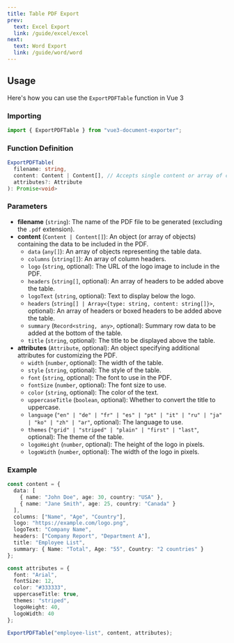 ```yaml
---
title: Table PDF Export
prev:
  text: Excel Export
  link: /guide/excel/excel
next:
  text: Word Export
  link: /guide/word/word
---
```





## Usage

Here's how you can use the `ExportPDFTable` function in Vue 3

### Importing

```typescript
import { ExportPDFTable } from "vue3-document-exporter";
```

### Function Definition

```typescript
ExportPDFTable(
  filename: string,
  content: Content | Content[], // Accepts single content or array of contents
  attributes?: Attribute
): Promise<void>
```

### Parameters

- **filename** (`string`): The name of the PDF file to be generated (excluding the `.pdf` extension).
- **content** (`Content | Content[]`):  An object (or array of objects) containing the data to be included in the PDF.
  - `data` (`any[]`): An array of objects representing the table data.
  - `columns` (`string[]`): An array of column headers.
  - `logo` (`string`, optional): The URL of the logo image to include in the PDF.
  - `headers` (`string[]`, optional): An array of headers to be added above the table.
  - `logoText` (`string`, optional): Text to display below the logo.
  - `headers` (`string[] | Array<{type: string, content: string[]}>`, optional): An array of headers or boxed headers to be added above the table.
  - `summary` (`Record<string, any>`, optional): Summary row data to be added at the bottom of the table.
  - `title` (`string`, optional): The title to be displayed above the table.
- **attributes** (`Attribute`, optional): An object specifying additional attributes for customizing the PDF.
  - `width` (`number`, optional): The width of the table.
  - `style` (`string`, optional): The style of the table.
  - `font` (`string`, optional): The font to use in the PDF.
  - `fontSize` (`number`, optional): The font size to use.
  - `color` (`string`, optional): The color of the text.
  - `uppercaseTitle` (`boolean`, optional): Whether to convert the title to uppercase.
  - `language` (`"en" | "de" | "fr" | "es" | "pt" | "it" | "ru" | "ja" | "ko" | "zh" | "ar"`, optional): The language to use.
  - `themes` (`"grid" | "striped" | "plain" | "first" | "last"`, optional): The theme of the table.
  - `logoHeight` (`number`, optional): The height of the logo in pixels.
  - `logoWidth` (`number`, optional): The width of the logo in pixels.

### Example

```typescript
const content = {
  data: [
    { name: "John Doe", age: 30, country: "USA" },
    { name: "Jane Smith", age: 25, country: "Canada" }
  ],
  columns: ["Name", "Age", "Country"],
  logo: "https://example.com/logo.png",
  logoText: "Company Name",
  headers: ["Company Report", "Department A"],
  title: "Employee List",
  summary: { Name: "Total", Age: "55", Country: "2 countries" }
};

const attributes = {
  font: "Arial",
  fontSize: 12,
  color: "#333333",
  uppercaseTitle: true,
  themes: "striped",
  logoHeight: 40,
  logoWidth: 40
};

ExportPDFTable("employee-list", content, attributes);
```


